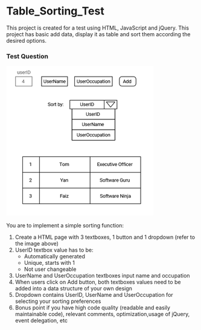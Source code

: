 # Table_Sorting_Test
 This project is created for a test using HTML, JavaScript and jQuery. This project has basic add data, display it as table and sort them according the desired options.

### Test Question
 ![alt text](https://github.com/Gv3N/Table_Sorting_Test/blob/master/ss%20question.PNG)

 You are to implement a simple sorting function:
 1. Create a HTML page with 3 textboxes, 1 button and 1 dropdown (refer to the image above)
 2. UserID textbox value has to be:
    - Automatically generated
    - Unique, starts with 1
    - Not user changeable
 3. UserName and UserOccupation textboxes input name and occupation
 4. When users click on Add button, both textboxes values need to be added into a data structure of your own design
 5. Dropdown contains UserID, UserName and UserOccupation for selecting your sorting preferences
 6. Bonus point if you have high code quality (readable and easily maintainable code), relevant comments, optimization,usage of jQuery, event delegation, etc 
 
